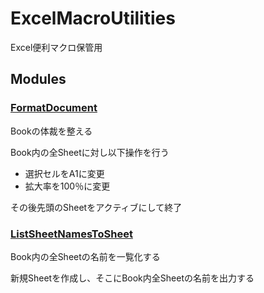 # ExcelMacroUtilities

Excel便利マクロ保管用

## Modules

### [FormatDocument](src/FormatBook.bas)

Bookの体裁を整える

Book内の全Sheetに対し以下操作を行う
- 選択セルをA1に変更
- 拡大率を100％に変更

その後先頭のSheetをアクティブにして終了

### [ListSheetNamesToSheet](src/ListSheetNamesToSheet.bas)

Book内の全Sheetの名前を一覧化する

新規Sheetを作成し、そこにBook内全Sheetの名前を出力する
